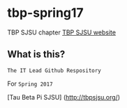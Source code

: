 # tbp-spring17
TBP SJSU chapter 
[TBP SJSU website](http://tbpsjsu.org/)

## What is this?
```
The IT Lead Github Respository 
```
For `Spring 2017`

[Tau Beta Pi SJSU] (http://tbpsjsu.org/)

